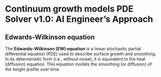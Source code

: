 # Continuum growth models PDE Solver v1.0: AI Engineer’s Approach

## Edwards-Wilkinson equation
The **Edwards–Wilkinson (EW) equation** is a linear stochastic partial differential equation (PDE) used to describe surface growth and smoothing. In its deterministic form (i.e., without noise), it is equivalent to the heat (diffusion) equation. This equation models the smoothing (or diffusion) of the height profile over time.

